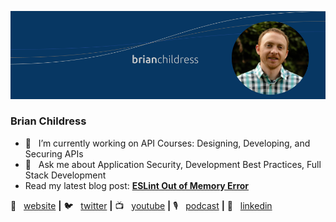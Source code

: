 [![bg][banner]][website]
### Brian Childress

- 🔭  &nbsp; I’m currently working on API Courses: Designing, Developing, and Securing APIs
- 💬  &nbsp; Ask me about Application Security, Development Best Practices, Full Stack Development
- Read my latest blog post: **[ESLint Out of Memory Error](https://brianchildress.co/eslint-out-of-memory-error/)**

🏡  &nbsp; [website][website] **|** 
🐦  &nbsp; [twitter][twitter] **|** 
📺  &nbsp; [youtube][youtube] **|** 
🎙️  &nbsp; [podcast][podcast] **|** 
👔  &nbsp; [linkedin][linkedin]

[banner]: https://raw.githubusercontent.com/brian-childress/brian-childress/master/bchildress-banner.png
[website]: https://brianchildress.co/
[twitter]: https://twitter.com/_brianchildress
[youtube]: https://www.youtube.com/channel/UCIsISlDIoqmBw_ZbQtOPujQ
[podcast]: http://podcast.devadvicepodcast.com/
[linkedin]: https://www.linkedin.com/in/brian-childress/

